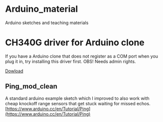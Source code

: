 # Arduino_material
Arduino sketches and teaching materials 

# CH340G driver for Arduino clone

If you have a Arduino clone that does not register as a COM port when you plug it in, try installing this driver first.
OBS! Needs admin rights.

[Dowload](https://github.com/Jaknil/Arduino_material/raw/master/CH341SER.EXE)

## Ping_mod_clean
A standard arduino example sketch which I improved to also work with cheap knockoff range sensors that get stuck waiting for missed echos.
[https://www.arduino.cc/en/Tutorial/Ping](https://www.arduino.cc/en/Tutorial/Ping)

